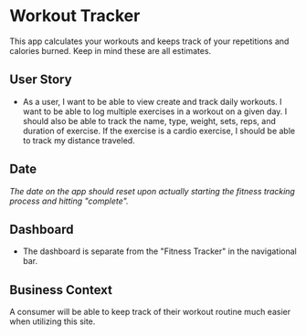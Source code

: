 # Workout Tracker

This app calculates your workouts and keeps track of your repetitions and calories burned. Keep in mind these are all estimates.

## User Story

* As a user, I want to be able to view create and track daily workouts. I want to be able to log multiple exercises in a workout on a given day. I should also be able to track the name, type, weight, sets, reps, and duration of exercise. If the exercise is a cardio exercise, I should be able to track my distance traveled.

## Date

*The date on the app should reset upon actually starting the fitness tracking process and hitting "complete".*

## Dashboard

* The dashboard is separate from the "Fitness Tracker" in the navigational bar.

## Business Context

A consumer will be able to keep track of their workout routine much easier when utilizing this site.
